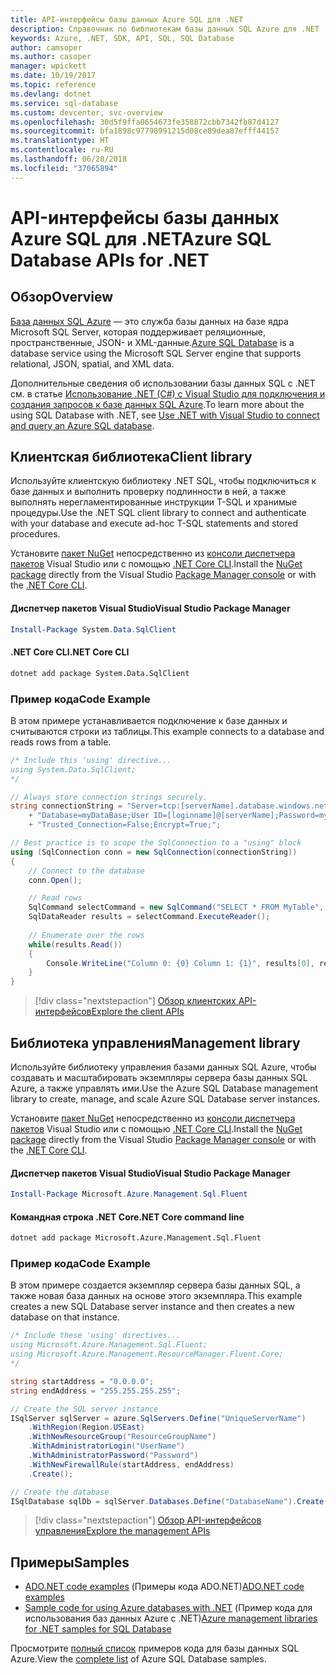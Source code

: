 ```yaml
---
title: API-интерфейсы базы данных Azure SQL для .NET
description: Справочник по библиотекам базы данных SQL Azure для .NET
keywords: Azure, .NET, SDK, API, SQL, SQL Database
author: camsoper
ms.author: casoper
manager: wpickett
ms.date: 10/19/2017
ms.topic: reference
ms.devlang: dotnet
ms.service: sql-database
ms.custom: devcenter, svc-overview
ms.openlocfilehash: 30d5f9ffa0654673fe358872cbb7342fb87d4127
ms.sourcegitcommit: bfa1898c97798991215d08ce89dea87efff44157
ms.translationtype: HT
ms.contentlocale: ru-RU
ms.lasthandoff: 06/28/2018
ms.locfileid: "37065894"
---
```

# <a name="azure-sql-database-apis-for-net"></a><span data-ttu-id="110ca-104">API-интерфейсы базы данных Azure SQL для .NET</span><span class="sxs-lookup"><span data-stu-id="110ca-104">Azure SQL Database APIs for .NET</span></span>

## <a name="overview"></a><span data-ttu-id="110ca-105">Обзор</span><span class="sxs-lookup"><span data-stu-id="110ca-105">Overview</span></span>

<span data-ttu-id="110ca-106">[База данных SQL Azure](https://docs.microsoft.com/azure/sql-database/sql-database-technical-overview) — это служба базы данных на базе ядра Microsoft SQL Server, которая поддерживает реляционные, пространственные, JSON- и XML-данные.</span><span class="sxs-lookup"><span data-stu-id="110ca-106">[Azure SQL Database](https://docs.microsoft.com/azure/sql-database/sql-database-technical-overview) is a database service using the Microsoft SQL Server engine that supports relational, JSON, spatial, and XML data.</span></span> 

<span data-ttu-id="110ca-107">Дополнительные сведения об использовании базы данных SQL с .NET см. в статье [Использование .NET (C#) с Visual Studio для подключения и создания запросов к базе данных SQL Azure](https://docs.microsoft.com/azure/sql-database/sql-database-connect-query-dotnet-visual-studio).</span><span class="sxs-lookup"><span data-stu-id="110ca-107">To learn more about the using SQL Database with .NET, see [Use .NET with Visual Studio to connect and query an Azure SQL database](https://docs.microsoft.com/azure/sql-database/sql-database-connect-query-dotnet-visual-studio).</span></span>

## <a name="client-library"></a><span data-ttu-id="110ca-108">Клиентская библиотека</span><span class="sxs-lookup"><span data-stu-id="110ca-108">Client library</span></span>

<span data-ttu-id="110ca-109">Используйте клиентскую библиотеку .NET SQL, чтобы подключиться к базе данных и выполнить проверку подлинности в ней, а также выполнять нерегламентированные инструкции T-SQL и хранимые процедуры.</span><span class="sxs-lookup"><span data-stu-id="110ca-109">Use the .NET SQL client library to connect and authenticate with your database and execute ad-hoc T-SQL statements and stored procedures.</span></span>

<span data-ttu-id="110ca-110">Установите [пакет NuGet]( https://www.nuget.org/packages/System.Data.SqlClient) непосредственно из [консоли диспетчера пакетов](https://docs.microsoft.com/nuget/tools/package-manager-console) Visual Studio или с помощью [.NET Core CLI](https://docs.microsoft.com/dotnet/core/tools/dotnet-add-package).</span><span class="sxs-lookup"><span data-stu-id="110ca-110">Install the [NuGet package]( https://www.nuget.org/packages/System.Data.SqlClient) directly from the Visual Studio [Package Manager console](https://docs.microsoft.com/nuget/tools/package-manager-console) or with the [.NET Core CLI](https://docs.microsoft.com/dotnet/core/tools/dotnet-add-package).</span></span>

#### <a name="visual-studio-package-manager"></a><span data-ttu-id="110ca-111">Диспетчер пакетов Visual Studio</span><span class="sxs-lookup"><span data-stu-id="110ca-111">Visual Studio Package Manager</span></span>

```powershell
Install-Package System.Data.SqlClient
```

#### <a name="net-core-cli"></a><span data-ttu-id="110ca-112">.NET Core CLI</span><span class="sxs-lookup"><span data-stu-id="110ca-112">.NET Core CLI</span></span>

```bash
dotnet add package System.Data.SqlClient
```

### <a name="code-example"></a><span data-ttu-id="110ca-113">Пример кода</span><span class="sxs-lookup"><span data-stu-id="110ca-113">Code Example</span></span>

<span data-ttu-id="110ca-114">В этом примере устанавливается подключение к базе данных и считываются строки из таблицы.</span><span class="sxs-lookup"><span data-stu-id="110ca-114">This example connects to a database and reads rows from a table.</span></span>

```csharp
/* Include this 'using' directive...
using System.Data.SqlClient;
*/

// Always store connection strings securely. 
string connectionString = "Server=tcp:[serverName].database.windows.net;" 
    + "Database=myDataBase;User ID=[loginname]@[serverName];Password=myPassword;"
    + "Trusted_Connection=False;Encrypt=True;";

// Best practice is to scope the SqlConnection to a "using" block
using (SqlConnection conn = new SqlConnection(connectionString))
{
    // Connect to the database
    conn.Open();

    // Read rows
    SqlCommand selectCommand = new SqlCommand("SELECT * FROM MyTable", conn);
    SqlDataReader results = selectCommand.ExecuteReader();
    
    // Enumerate over the rows
    while(results.Read())
    {
        Console.WriteLine("Column 0: {0} Column 1: {1}", results[0], results[1]);
    }
}
```

> [!div class="nextstepaction"]
> [<span data-ttu-id="110ca-115">Обзор клиентских API-интерфейсов</span><span class="sxs-lookup"><span data-stu-id="110ca-115">Explore the client APIs</span></span>](/dotnet/api/overview/azure/sql/client)

## <a name="management-library"></a><span data-ttu-id="110ca-116">Библиотека управления</span><span class="sxs-lookup"><span data-stu-id="110ca-116">Management library</span></span>

<span data-ttu-id="110ca-117">Используйте библиотеку управления базами данных SQL Azure, чтобы создавать и масштабировать экземпляры сервера базы данных SQL Azure, а также управлять ими.</span><span class="sxs-lookup"><span data-stu-id="110ca-117">Use the Azure SQL Database management library to create, manage, and scale Azure SQL Database server instances.</span></span>

<span data-ttu-id="110ca-118">Установите [пакет NuGet](https://www.nuget.org/packages/Microsoft.Azure.Management.Sql.Fluent/) непосредственно из [консоли диспетчера пакетов](https://docs.microsoft.com/nuget/tools/package-manager-console) Visual Studio или с помощью [.NET Core CLI](https://docs.microsoft.com/dotnet/core/tools/dotnet-add-package).</span><span class="sxs-lookup"><span data-stu-id="110ca-118">Install the [NuGet package](https://www.nuget.org/packages/Microsoft.Azure.Management.Sql.Fluent/) directly from the Visual Studio [Package Manager console](https://docs.microsoft.com/nuget/tools/package-manager-console) or with the [.NET Core CLI](https://docs.microsoft.com/dotnet/core/tools/dotnet-add-package).</span></span>

#### <a name="visual-studio-package-manager"></a><span data-ttu-id="110ca-119">Диспетчер пакетов Visual Studio</span><span class="sxs-lookup"><span data-stu-id="110ca-119">Visual Studio Package Manager</span></span>

```powershell
Install-Package Microsoft.Azure.Management.Sql.Fluent
``` 

#### <a name="net-core-command-line"></a><span data-ttu-id="110ca-120">Командная строка .NET Core</span><span class="sxs-lookup"><span data-stu-id="110ca-120">.NET Core command line</span></span>

```bash
dotnet add package Microsoft.Azure.Management.Sql.Fluent
```

### <a name="code-example"></a><span data-ttu-id="110ca-121">Пример кода</span><span class="sxs-lookup"><span data-stu-id="110ca-121">Code Example</span></span>

<span data-ttu-id="110ca-122">В этом примере создается экземпляр сервера базы данных SQL, а также новая база данных на основе этого экземпляра.</span><span class="sxs-lookup"><span data-stu-id="110ca-122">This example creates a new SQL Database server instance and then creates a new database on that instance.</span></span>

```csharp
/* Include these 'using' directives...
using Microsoft.Azure.Management.Sql.Fluent;
using Microsoft.Azure.Management.ResourceManager.Fluent.Core;
*/

string startAddress = "0.0.0.0";
string endAddress = "255.255.255.255";

// Create the SQL server instance
ISqlServer sqlServer = azure.SqlServers.Define("UniqueServerName")
    .WithRegion(Region.USEast)
    .WithNewResourceGroup("ResourceGroupName")
    .WithAdministratorLogin("UserName")
    .WithAdministratorPassword("Password")
    .WithNewFirewallRule(startAddress, endAddress)
    .Create();

// Create the database
ISqlDatabase sqlDb = sqlServer.Databases.Define("DatabaseName").Create();
```

> [!div class="nextstepaction"]
> [<span data-ttu-id="110ca-123">Обзор API-интерфейсов управления</span><span class="sxs-lookup"><span data-stu-id="110ca-123">Explore the management APIs</span></span>](/dotnet/api/overview/azure/sql/management)

## <a name="samples"></a><span data-ttu-id="110ca-124">Примеры</span><span class="sxs-lookup"><span data-stu-id="110ca-124">Samples</span></span>

- <span data-ttu-id="110ca-125">[ADO.NET code examples](/dotnet/framework/data/adonet/ado-net-code-examples) (Примеры кода ADO.NET)</span><span class="sxs-lookup"><span data-stu-id="110ca-125">[ADO.NET code examples](/dotnet/framework/data/adonet/ado-net-code-examples)</span></span>
- <span data-ttu-id="110ca-126">[Sample code for using Azure databases with .NET](/dotnet/azure/dotnet-sdk-azure-sql-database-samples) (Пример кода для использования баз данных Azure с .NET)</span><span class="sxs-lookup"><span data-stu-id="110ca-126">[Azure management libraries for .NET samples for SQL Database](/dotnet/azure/dotnet-sdk-azure-sql-database-samples)</span></span>

<span data-ttu-id="110ca-127">Просмотрите [полный список](https://azure.microsoft.com/en-us/resources/samples/?platform=dotnet&term=sql+database) примеров кода для базы данных SQL Azure.</span><span class="sxs-lookup"><span data-stu-id="110ca-127">View the [complete list](https://azure.microsoft.com/en-us/resources/samples/?platform=dotnet&term=sql+database) of Azure SQL Database samples.</span></span>

